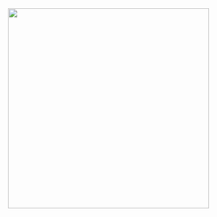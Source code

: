 <div style="display: flex; justify-content: center; align-items: center; gap: 30px; flex-wrap: wrap;">
  <img width=400 src='https://github-readme-stats.vercel.app/api/top-langs/?username=wibawasuyadnya&theme=vue-dark&show_icons=true&hide_border=true&layout=compact' /> 
</div>

<br />
<br />

<!---
- 👋 Hi, I’m @wibawasuyadnya
- 👀 I’m interested on all about Front end side software engineering
- 🌱 I’m currently working on Digital Agencies for UK Pharmacy Company, Social Media and Crypto Trading Platform
- 💞️ I’m Open up to collaborate on other project
- 📑 Now I'm mainly using GitLab and Working on GitHub Private repos because I considered my client privacy to store their codebase and it's the reason why my stats are low on github
- 📫 contact me here at <a target="_blank" href="mailto:dekgusnfs@gmail.com"> dekgusnfs@gmail.com </a> if theres any further question or want to collaborate
--->

<!---
wibawasuyadnya/wibawasuyadnya is a ✨ special ✨ repository because its `README.md` (this file) appears on your GitHub profile.
You can click the Preview link to take a look at your changes.
--->

  

